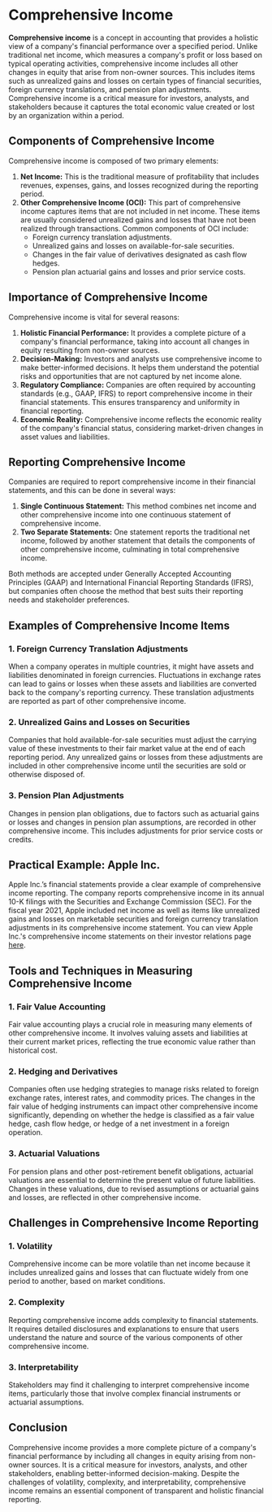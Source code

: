 # Comprehensive Income

**Comprehensive income** is a concept in accounting that provides a holistic view of a company's financial performance over a specified period. Unlike traditional net income, which measures a company's profit or loss based on typical operating activities, comprehensive income includes all other changes in equity that arise from non-owner sources. This includes items such as unrealized gains and losses on certain types of financial securities, foreign currency translations, and pension plan adjustments. Comprehensive income is a critical measure for investors, analysts, and stakeholders because it captures the total economic value created or lost by an organization within a period.

## Components of Comprehensive Income

Comprehensive income is composed of two primary elements:

1. **Net Income:** This is the traditional measure of profitability that includes revenues, expenses, gains, and losses recognized during the reporting period.
2. **Other Comprehensive Income (OCI):** This part of comprehensive income captures items that are not included in net income. These items are usually considered unrealized gains and losses that have not been realized through transactions. Common components of OCI include:
   - Foreign currency translation adjustments.
   - Unrealized gains and losses on available-for-sale securities.
   - Changes in the fair value of derivatives designated as cash flow hedges.
   - Pension plan actuarial gains and losses and prior service costs.

## Importance of Comprehensive Income

Comprehensive income is vital for several reasons:

1. **Holistic Financial Performance:** It provides a complete picture of a company's financial performance, taking into account all changes in equity resulting from non-owner sources.
2. **Decision-Making:** Investors and analysts use comprehensive income to make better-informed decisions. It helps them understand the potential risks and opportunities that are not captured by net income alone.
3. **Regulatory Compliance:** Companies are often required by accounting standards (e.g., GAAP, IFRS) to report comprehensive income in their financial statements. This ensures transparency and uniformity in financial reporting.
4. **Economic Reality:** Comprehensive income reflects the economic reality of the company's financial status, considering market-driven changes in asset values and liabilities.

## Reporting Comprehensive Income

Companies are required to report comprehensive income in their financial statements, and this can be done in several ways:

1. **Single Continuous Statement:** This method combines net income and other comprehensive income into one continuous statement of comprehensive income.
2. **Two Separate Statements:** One statement reports the traditional net income, followed by another statement that details the components of other comprehensive income, culminating in total comprehensive income.

Both methods are accepted under Generally Accepted Accounting Principles (GAAP) and International Financial Reporting Standards (IFRS), but companies often choose the method that best suits their reporting needs and stakeholder preferences.

## Examples of Comprehensive Income Items

### 1. Foreign Currency Translation Adjustments

When a company operates in multiple countries, it might have assets and liabilities denominated in foreign currencies. Fluctuations in exchange rates can lead to gains or losses when these assets and liabilities are converted back to the company's reporting currency. These translation adjustments are reported as part of other comprehensive income.

### 2. Unrealized Gains and Losses on Securities

Companies that hold available-for-sale securities must adjust the carrying value of these investments to their fair market value at the end of each reporting period. Any unrealized gains or losses from these adjustments are included in other comprehensive income until the securities are sold or otherwise disposed of.

### 3. Pension Plan Adjustments

Changes in pension plan obligations, due to factors such as actuarial gains or losses and changes in pension plan assumptions, are recorded in other comprehensive income. This includes adjustments for prior service costs or credits.

## Practical Example: Apple Inc.

Apple Inc.’s financial statements provide a clear example of comprehensive income reporting. The company reports comprehensive income in its annual 10-K filings with the Securities and Exchange Commission (SEC). For the fiscal year 2021, Apple included net income as well as items like unrealized gains and losses on marketable securities and foreign currency translation adjustments in its comprehensive income statement. You can view Apple Inc.'s comprehensive income statements on their investor relations page [here](https://investor.apple.com/investor-relations/default.aspx).

## Tools and Techniques in Measuring Comprehensive Income

### 1. Fair Value Accounting

Fair value accounting plays a crucial role in measuring many elements of other comprehensive income. It involves valuing assets and liabilities at their current market prices, reflecting the true economic value rather than historical cost.

### 2. Hedging and Derivatives

Companies often use hedging strategies to manage risks related to foreign exchange rates, interest rates, and commodity prices. The changes in the fair value of hedging instruments can impact other comprehensive income significantly, depending on whether the hedge is classified as a fair value hedge, cash flow hedge, or hedge of a net investment in a foreign operation.

### 3. Actuarial Valuations

For pension plans and other post-retirement benefit obligations, actuarial valuations are essential to determine the present value of future liabilities. Changes in these valuations, due to revised assumptions or actuarial gains and losses, are reflected in other comprehensive income.

## Challenges in Comprehensive Income Reporting

### 1. Volatility

Comprehensive income can be more volatile than net income because it includes unrealized gains and losses that can fluctuate widely from one period to another, based on market conditions.

### 2. Complexity

Reporting comprehensive income adds complexity to financial statements. It requires detailed disclosures and explanations to ensure that users understand the nature and source of the various components of other comprehensive income.

### 3. Interpretability

Stakeholders may find it challenging to interpret comprehensive income items, particularly those that involve complex financial instruments or actuarial assumptions.

## Conclusion

Comprehensive income provides a more complete picture of a company's financial performance by including all changes in equity arising from non-owner sources. It is a critical measure for investors, analysts, and other stakeholders, enabling better-informed decision-making. Despite the challenges of volatility, complexity, and interpretability, comprehensive income remains an essential component of transparent and holistic financial reporting.